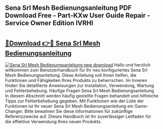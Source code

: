 ## Sena Srl Mesh Bedienungsanleitung PDF Download Free - Part-KXw User Guide Repair - Service Owner Edition IVRHI

# <h2><a href="http://df2gng.blite.top/?on=Sena+Srl+Mesh+Bedienungsanleitung">🔗Download 👉🔴 Sena Srl Mesh Bedienungsanleitung</a></h2>

[![Sena Srl Mesh Bedienungsanleitung new download](https://i.imgur.com/lujVjoI.png)](http://df2gng.blite.top/?on=Sena+Srl+Mesh+Bedienungsanleitung)
Hallo und herzlich willkommen zum Benutzerhandbuch für Ihr neu konfiguriertes Sena Srl Mesh Bedienungsanleitung. Diese Anleitung soll Ihnen helfen, die Funktionen und Fähigkeiten Ihres Produkts zu beherrschen. Im Inneren finden Sie detaillierte Anweisungen zur Installation, Verwendung, Wartung und Fehlerbehebung. Häufige Fragen Sena Srl Mesh Bedienungsanleitung In diesem Abschnitt werden häufig gestellte Fragen behandelt und hilfreiche Tipps zur Fehlerbehebung gegeben. Mit Funktionen wie der Liste der Funktionen ist Ihr neuer Sena Srl Mesh Bedienungsanleitung ein Game-Changer. Bitte bewahren Sie diese Informationen für zukünftige Referenzzwecke auf. Dieses Handbuch ist Ihr zuverlässiger Leitfaden für die effektive Verwendung Ihres neuen Produkts.
